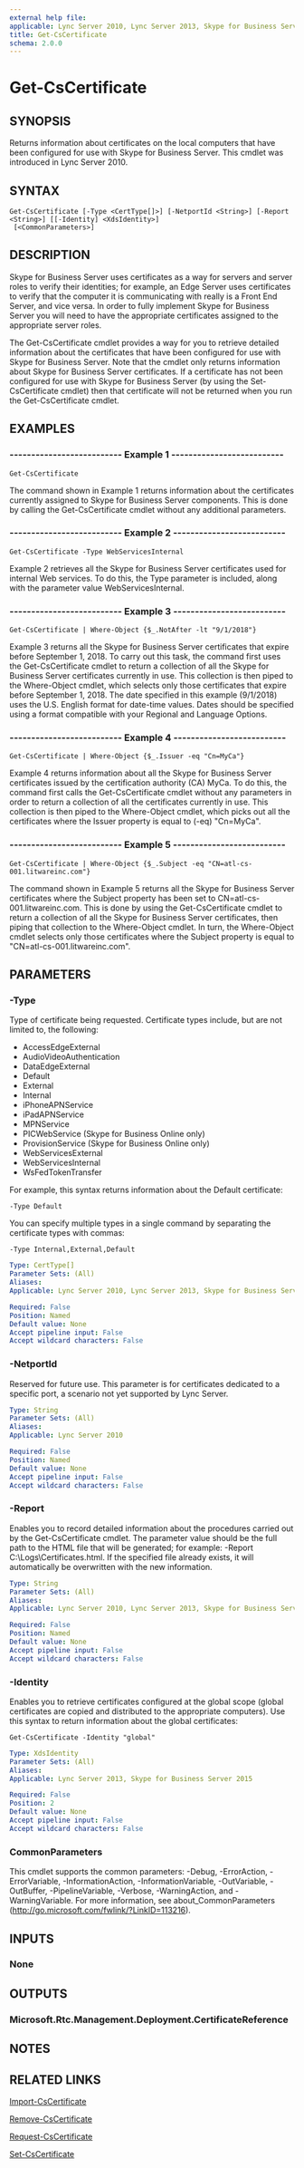 ```yaml
---
external help file: 
applicable: Lync Server 2010, Lync Server 2013, Skype for Business Server 2015
title: Get-CsCertificate
schema: 2.0.0
---
```


# Get-CsCertificate

## SYNOPSIS
Returns information about certificates on the local computers that have been configured for use with Skype for Business Server.
This cmdlet was introduced in Lync Server 2010.


## SYNTAX

```
Get-CsCertificate [-Type <CertType[]>] [-NetportId <String>] [-Report <String>] [[-Identity] <XdsIdentity>]
 [<CommonParameters>]
```

## DESCRIPTION
Skype for Business Server uses certificates as a way for servers and server roles to verify their identities; for example, an Edge Server uses certificates to verify that the computer it is communicating with really is a Front End Server, and vice versa.
In order to fully implement Skype for Business Server you will need to have the appropriate certificates assigned to the appropriate server roles.

The Get-CsCertificate cmdlet provides a way for you to retrieve detailed information about the certificates that have been configured for use with Skype for Business Server.
Note that the cmdlet only returns information about Skype for Business Server certificates.
If a certificate has not been configured for use with Skype for Business Server (by using the Set-CsCertificate cmdlet) then that certificate will not be returned when you run the Get-CsCertificate cmdlet.


## EXAMPLES

### -------------------------- Example 1 --------------------------
```
Get-CsCertificate
```

The command shown in Example 1 returns information about the certificates currently assigned to Skype for Business Server components.
This is done by calling the Get-CsCertificate cmdlet without any additional parameters.

### -------------------------- Example 2 --------------------------
```
Get-CsCertificate -Type WebServicesInternal
```

Example 2 retrieves all the Skype for Business Server certificates used for internal Web services.
To do this, the Type parameter is included, along with the parameter value WebServicesInternal.

### -------------------------- Example 3 --------------------------
```
Get-CsCertificate | Where-Object {$_.NotAfter -lt "9/1/2018"}
```

Example 3 returns all the Skype for Business Server certificates that expire before September 1, 2018.
To carry out this task, the command first uses the Get-CsCertificate cmdlet to return a collection of all the Skype for Business Server certificates currently in use.
This collection is then piped to the Where-Object cmdlet, which selects only those certificates that expire before September 1, 2018.
The date specified in this example (9/1/2018) uses the U.S.
English format for date-time values.
Dates should be specified using a format compatible with your Regional and Language Options.

### -------------------------- Example 4 --------------------------
```
Get-CsCertificate | Where-Object {$_.Issuer -eq "Cn=MyCa"}
```

Example 4 returns information about all the Skype for Business Server certificates issued by the certification authority (CA) MyCa.
To do this, the command first calls the Get-CsCertificate cmdlet without any parameters in order to return a collection of all the certificates currently in use.
This collection is then piped to the Where-Object cmdlet, which picks out all the certificates where the Issuer property is equal to (-eq) "Cn=MyCa".

### -------------------------- Example 5 --------------------------
```
Get-CsCertificate | Where-Object {$_.Subject -eq "CN=atl-cs-001.litwareinc.com"}
```

The command shown in Example 5 returns all the Skype for Business Server certificates where the Subject property has been set to CN=atl-cs-001.litwareinc.com.
This is done by using the Get-CsCertificate cmdlet to return a collection of all the Skype for Business Server certificates, then piping that collection to the Where-Object cmdlet.
In turn, the Where-Object cmdlet selects only those certificates where the Subject property is equal to "CN=atl-cs-001.litwareinc.com".


## PARAMETERS

### -Type
Type of certificate being requested.
Certificate types include, but are not limited to, the following:

- AccessEdgeExternal
- AudioVideoAuthentication
- DataEdgeExternal
- Default
- External
- Internal
- iPhoneAPNService
- iPadAPNService
- MPNService
- PICWebService (Skype for Business Online only)
- ProvisionService (Skype for Business Online only)
- WebServicesExternal
- WebServicesInternal
- WsFedTokenTransfer

For example, this syntax returns information about the Default certificate: 

`-Type Default`

You can specify multiple types in a single command by separating the certificate types with commas:

`-Type Internal,External,Default`

```yaml
Type: CertType[]
Parameter Sets: (All)
Aliases: 
Applicable: Lync Server 2010, Lync Server 2013, Skype for Business Server 2015

Required: False
Position: Named
Default value: None
Accept pipeline input: False
Accept wildcard characters: False
```

### -NetportId
Reserved for future use.
This parameter is for certificates dedicated to a specific port, a scenario not yet supported by Lync Server.

```yaml
Type: String
Parameter Sets: (All)
Aliases: 
Applicable: Lync Server 2010

Required: False
Position: Named
Default value: None
Accept pipeline input: False
Accept wildcard characters: False
```

### -Report
Enables you to record detailed information about the procedures carried out by the Get-CsCertificate cmdlet.
The parameter value should be the full path to the HTML file that will be generated; for example: -Report C:\Logs\Certificates.html.
If the specified file already exists, it will automatically be overwritten with the new information.

```yaml
Type: String
Parameter Sets: (All)
Aliases: 
Applicable: Lync Server 2010, Lync Server 2013, Skype for Business Server 2015

Required: False
Position: Named
Default value: None
Accept pipeline input: False
Accept wildcard characters: False
```

### -Identity
Enables you to retrieve certificates configured at the global scope (global certificates are copied and distributed to the appropriate computers).
Use this syntax to return information about the global certificates:

`Get-CsCertificate -Identity "global"`

```yaml
Type: XdsIdentity
Parameter Sets: (All)
Aliases: 
Applicable: Lync Server 2013, Skype for Business Server 2015

Required: False
Position: 2
Default value: None
Accept pipeline input: False
Accept wildcard characters: False
```

### CommonParameters
This cmdlet supports the common parameters: -Debug, -ErrorAction, -ErrorVariable, -InformationAction, -InformationVariable, -OutVariable, -OutBuffer, -PipelineVariable, -Verbose, -WarningAction, and -WarningVariable. For more information, see about_CommonParameters (http://go.microsoft.com/fwlink/?LinkID=113216).


## INPUTS

### None


## OUTPUTS

### Microsoft.Rtc.Management.Deployment.CertificateReference


## NOTES


## RELATED LINKS

[Import-CsCertificate](Import-CsCertificate.md)

[Remove-CsCertificate](Remove-CsCertificate.md)

[Request-CsCertificate](Request-CsCertificate.md)

[Set-CsCertificate](Set-CsCertificate.md)
